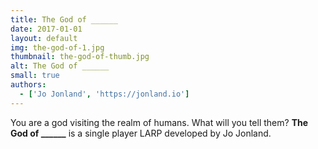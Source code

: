 ```yaml
---
title: The God of ______
date: 2017-01-01
layout: default
img: the-god-of-1.jpg
thumbnail: the-god-of-thumb.jpg
alt: The God of ______
small: true
authors:
  - ['Jo Jonland', 'https://jonland.io']
---
```

You are a god visiting the realm of humans. What will you tell them? <b>The God of ______</b> is a single player LARP developed by Jo Jonland.
